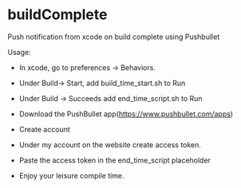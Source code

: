 # buildComplete
Push notification from xcode on build complete using Pushbullet

Usage:

* In xcode, go to preferences -> Behaviors. 
 * Under Build-> Start, add build_time_start.sh to Run  
 * Under Build -> Succeeds add end_time_script.sh to Run
    

* Download the PushBullet app(https://www.pushbullet.com/apps) 
 * Create account 
 * Under my account on the website create access token.
 * Paste the access token in the end_time_script placeholder 

* Enjoy your leisure compile time.

